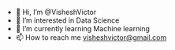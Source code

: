 - 👋 Hi, I’m @VisheshVictor
- 👀 I’m interested in Data Science
- 🌱 I’m currently learning Machine learning
- 📫 How to reach me visheshvictor@gmail.com

<!---
VisheshVictor/VisheshVictor is a ✨ special ✨ repository because its `README.md` (this file) appears on your GitHub profile.
You can click the Preview link to take a look at your changes.
--->

